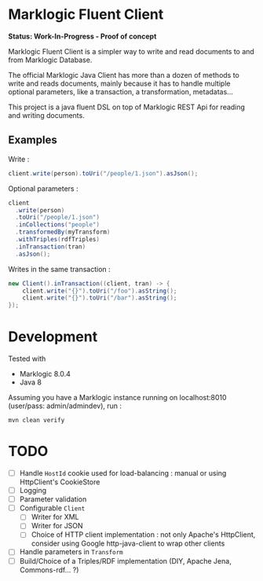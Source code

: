 # Marklogic Fluent Client

**Status: Work-In-Progress - Proof of concept**

Marklogic Fluent Client is a simpler way to write and read documents to and from Marklogic Database.

The official Marklogic Java Client has more than a dozen of methods to write and reads documents, 
mainly because it has to handle multiple optional parameters, like a transaction, a transformation, metadatas...

This project is a java fluent DSL on top of Marklogic REST Api for reading and writing documents. 

## Examples

Write :

``` java
client.write(person).toUri("/people/1.json").asJson();
```

Optional parameters :

``` java
client
  .write(person)
  .toUri("/people/1.json")
  .inCollections("people")
  .transformedBy(myTransform)
  .withTriples(rdfTriples)
  .inTransaction(tran)
  .asJson();
```

Writes in the same transaction :

``` java
new Client().inTransaction((client, tran) -> {
    client.write("{}").toUri("/foo").asString();
    client.write("{}").toUri("/bar").asString();
});
```

# Development

Tested with
* Marklogic 8.0.4
* Java 8

Assuming you have a Marklogic instance running on localhost:8010 (user/pass: admin/admindev), run :

``` shell
mvn clean verify
```

# TODO

* [ ] Handle `HostId` cookie used for load-balancing : manual or using HttpClient's CookieStore
* [ ] Logging
* [ ] Parameter validation
* [ ] Configurable `Client` 
    * [ ] Writer for XML
    * [ ] Writer for JSON
    * [ ] Choice of HTTP client implementation : not only Apache's HttpClient, consider using Google http-java-client to wrap other clients
* [ ] Handle parameters in `Transform`
* [ ] Build/Choice of a Triples/RDF implementation (DIY, Apache Jena, Commons-rdf... ?)
